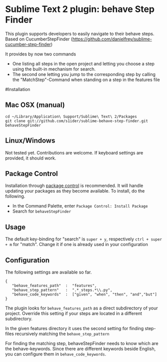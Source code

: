 # Sublime Text 2 plugin: behave Step Finder

This plugin supports developers to easily navigate to their behave steps.
Based on CucumberStepFinder (https://github.com/danielfrey/sublime-cucumber-step-finder)

It provides by now two commands

* One listing all steps in the open project and letting you choose
a step using the built-in mechanism for search.
* The second one letting you jump to the corresponding step by calling the "MatchStep"-Command when standing
on a step in the features file

#Installation
## Mac OSX (manual)
    cd ~/Library/Application\ Support/Sublime\ Text\ 2/Packages
    git clone git://github.com/s1ider/sublime-behave-step-finder.git behaveStepFinder

## Linux/Windows
Not tested yet. Contributions are welcome. If keyboard settings are provided, it should work.

## Package Control
Installation through [package control](http://wbond.net/sublime_packages/package_control) is recommended. It will handle updating your packages as they become available. To install, do the following.

* In the Command Palette, enter `Package Control: Install Package`
* Search for `behaveStepFinder`

## Usage
The default key-binding for "search" is `super + y`, respectively
`ctrl + super + m` for "match".
Change it if one is already used in your configuration

## Configuration
The following settings are available so far.

    {
       "behave_features_path"  :  "features",
       "behave_step_pattern"   :  ".*_steps.*\\.py",
       "behave_code_keywords"  :  ["given", "when", "then", "and","but"]
    }

The plugin looks for `behave_features_path` as a direct subdirectory of your project. Override this setting if your steps are located in a different subdirectory.

In the given features directory it uses the second setting for finding step-files recursively matching the `behave_step_pattern`

For finding the matching step, behaveStepFinder needs to know which are the behave-keywords. Since there are different keywords beside English, you can configure them in `behave_code_keywords`.
